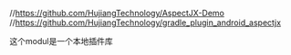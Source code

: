 //https://github.com/HujiangTechnology/AspectJX-Demo
//https://github.com/HujiangTechnology/gradle_plugin_android_aspectjx

这个modul是一个本地插件库

